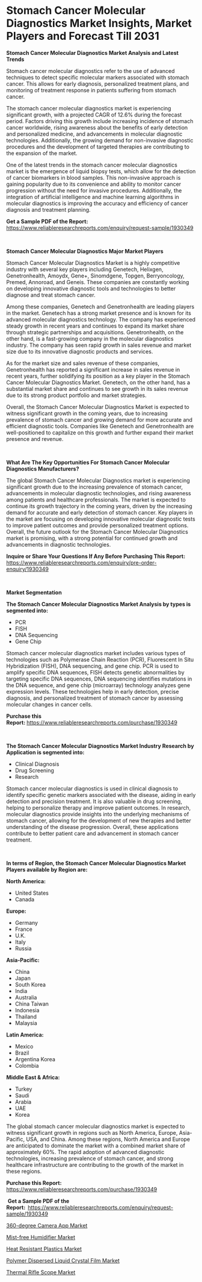 <p><h1>Stomach Cancer Molecular Diagnostics Market Insights, Market Players and Forecast Till 2031</h1></p><p><strong>Stomach Cancer Molecular Diagnostics Market Analysis and Latest Trends</strong></p>
<p><p>Stomach cancer molecular diagnostics refer to the use of advanced techniques to detect specific molecular markers associated with stomach cancer. This allows for early diagnosis, personalized treatment plans, and monitoring of treatment response in patients suffering from stomach cancer.</p><p>The stomach cancer molecular diagnostics market is experiencing significant growth, with a projected CAGR of 12.6% during the forecast period. Factors driving this growth include increasing incidence of stomach cancer worldwide, rising awareness about the benefits of early detection and personalized medicine, and advancements in molecular diagnostic technologies. Additionally, the growing demand for non-invasive diagnostic procedures and the development of targeted therapies are contributing to the expansion of the market.</p><p>One of the latest trends in the stomach cancer molecular diagnostics market is the emergence of liquid biopsy tests, which allow for the detection of cancer biomarkers in blood samples. This non-invasive approach is gaining popularity due to its convenience and ability to monitor cancer progression without the need for invasive procedures. Additionally, the integration of artificial intelligence and machine learning algorithms in molecular diagnostics is improving the accuracy and efficiency of cancer diagnosis and treatment planning.</p></p>
<p><strong>Get a Sample PDF of the Report:&nbsp;</strong> <a href="https://www.reliableresearchreports.com/enquiry/request-sample/1930349">https://www.reliableresearchreports.com/enquiry/request-sample/1930349</a></p>
<p>&nbsp;</p>
<p><strong>Stomach Cancer Molecular Diagnostics Major Market Players</strong></p>
<p><p>Stomach Cancer Molecular Diagnostics Market is a highly competitive industry with several key players including Genetech, Helixgen, Genetronhealth, Amoydx, Gene+, Sinomdgene, Topgen, Berryoncology, Premed, Annoroad, and Geneis. These companies are constantly working on developing innovative diagnostic tools and technologies to better diagnose and treat stomach cancer.</p><p>Among these companies, Genetech and Genetronhealth are leading players in the market. Genetech has a strong market presence and is known for its advanced molecular diagnostics technology. The company has experienced steady growth in recent years and continues to expand its market share through strategic partnerships and acquisitions. Genetronhealth, on the other hand, is a fast-growing company in the molecular diagnostics industry. The company has seen rapid growth in sales revenue and market size due to its innovative diagnostic products and services.</p><p>As for the market size and sales revenue of these companies, Genetronhealth has reported a significant increase in sales revenue in recent years, further solidifying its position as a key player in the Stomach Cancer Molecular Diagnostics Market. Genetech, on the other hand, has a substantial market share and continues to see growth in its sales revenue due to its strong product portfolio and market strategies.</p><p>Overall, the Stomach Cancer Molecular Diagnostics Market is expected to witness significant growth in the coming years, due to increasing prevalence of stomach cancer and growing demand for more accurate and efficient diagnostic tools. Companies like Genetech and Genetronhealth are well-positioned to capitalize on this growth and further expand their market presence and revenue.</p></p>
<p>&nbsp;</p>
<p><strong>What Are The Key Opportunities For Stomach Cancer Molecular Diagnostics Manufacturers?</strong></p>
<p><p>The global Stomach Cancer Molecular Diagnostics market is experiencing significant growth due to the increasing prevalence of stomach cancer, advancements in molecular diagnostic technologies, and rising awareness among patients and healthcare professionals. The market is expected to continue its growth trajectory in the coming years, driven by the increasing demand for accurate and early detection of stomach cancer. Key players in the market are focusing on developing innovative molecular diagnostic tests to improve patient outcomes and provide personalized treatment options. Overall, the future outlook for the Stomach Cancer Molecular Diagnostics market is promising, with a strong potential for continued growth and advancements in diagnostic technologies.</p></p>
<p><strong>Inquire or Share Your Questions If Any Before Purchasing This Report:</strong> <a href="https://www.reliableresearchreports.com/enquiry/pre-order-enquiry/1930349">https://www.reliableresearchreports.com/enquiry/pre-order-enquiry/1930349</a></p>
<p>&nbsp;</p>
<p><strong>Market Segmentation</strong></p>
<p><strong>The Stomach Cancer Molecular Diagnostics Market Analysis by types is segmented into:</strong></p>
<p><ul><li>PCR</li><li>FISH</li><li>DNA Sequencing</li><li>Gene Chip</li></ul></p>
<p><p>Stomach cancer molecular diagnostics market includes various types of technologies such as Polymerase Chain Reaction (PCR), Fluorescent In Situ Hybridization (FISH), DNA sequencing, and gene chip. PCR is used to amplify specific DNA sequences, FISH detects genetic abnormalities by targeting specific DNA sequences, DNA sequencing identifies mutations in the DNA sequence, and gene chip (microarray) technology analyzes gene expression levels. These technologies help in early detection, precise diagnosis, and personalized treatment of stomach cancer by assessing molecular changes in cancer cells.</p></p>
<p><strong>Purchase this Report:&nbsp;</strong><a href="https://www.reliableresearchreports.com/purchase/1930349">https://www.reliableresearchreports.com/purchase/1930349</a></p>
<p>&nbsp;</p>
<p><strong>The Stomach Cancer Molecular Diagnostics Market Industry Research by Application is segmented into:</strong></p>
<p><ul><li>Clinical Diagnosis</li><li>Drug Screening</li><li>Research</li></ul></p>
<p><p>Stomach cancer molecular diagnostics is used in clinical diagnosis to identify specific genetic markers associated with the disease, aiding in early detection and precision treatment. It is also valuable in drug screening, helping to personalize therapy and improve patient outcomes. In research, molecular diagnostics provide insights into the underlying mechanisms of stomach cancer, allowing for the development of new therapies and better understanding of the disease progression. Overall, these applications contribute to better patient care and advancement in stomach cancer treatment.</p></p>
<p>&nbsp;</p>
<p><strong>In terms of Region, the Stomach Cancer Molecular Diagnostics Market Players available by Region are:</strong></p>
<p>
    <p> <strong> North America: </strong>
        <ul>
            <li>United States</li>
            <li>Canada</li>
        </ul>
        </p> 
    <p> <strong> Europe: </strong>
        <ul>
            <li>Germany</li>
            <li>France</li>
            <li>U.K.</li>
            <li>Italy</li>
            <li>Russia</li>
        </ul>
        </p> 
    <p> <strong> Asia-Pacific: </strong>
        <ul>
            <li>China</li>
            <li>Japan</li>
            <li>South Korea</li>
            <li>India</li>
            <li>Australia</li>
            <li>China Taiwan</li>
            <li>Indonesia</li>
            <li>Thailand</li>
            <li>Malaysia</li>
        </ul>
        </p> 
    <p> <strong> Latin America: </strong>
        <ul>
            <li>Mexico</li>
            <li>Brazil</li>
            <li>Argentina Korea</li>
            <li>Colombia</li>
        </ul>
        </p> 
    <p> <strong> Middle East & Africa: </strong>
        <ul>
            <li>Turkey</li>
            <li>Saudi</li>
            <li>Arabia</li>
            <li>UAE</li>
            <li>Korea</li>
        </ul>
    </p>
    </p>
<p><p>The global stomach cancer molecular diagnostics market is expected to witness significant growth in regions such as North America, Europe, Asia-Pacific, USA, and China. Among these regions, North America and Europe are anticipated to dominate the market with a combined market share of approximately 60%. The rapid adoption of advanced diagnostic technologies, increasing prevalence of stomach cancer, and strong healthcare infrastructure are contributing to the growth of the market in these regions.</p></p>
<p><strong>Purchase this Report: </strong><a href="https://www.reliableresearchreports.com/purchase/1930349">https://www.reliableresearchreports.com/purchase/1930349</a></p>
<p>&nbsp;<strong>Get a Sample PDF of the Report:&nbsp;&nbsp;</strong><a href="https://www.reliableresearchreports.com/enquiry/request-sample/1930349">https://www.reliableresearchreports.com/enquiry/request-sample/1930349</a></p>
<p><strong></strong></p>
<p><p><a href="https://spotless-saver-8fd.notion.site/360-degree-Camera-App-Market-Analysis-Examines-its-Scope-on-Growth-Opportunities-and-Forecasted-Tre-2746502d515242838550201de99119ee">360-degree Camera App Market</a></p><p><a href="https://frill-swim-3cd.notion.site/Mist-free-Humidifier-Market-Insights-Market-Players-and-Forecast-Till-2031-22c66f2d16124476833e7165fd9cea90">Mist-free Humidifier Market</a></p><p><a href="https://view.publitas.com/reportprime-1/heat-resistant-plastics-market-size-share-trends-analysis-report-by-application-regional-outlook-competitive-strategies-and-segment-forecasts-2024-2031/">Heat Resistant Plastics Market</a></p><p><a href="https://view.publitas.com/reportprime-1/global-polymer-dispersed-liquid-crystal-film-market-size-and-market-trends-insights-and-projections-from-2024-to-2031/">Polymer Dispersed Liquid Crystal Film Market</a></p><p><a href="https://cautious-neon-760.notion.site/Thermal-Rifle-Scope-Market-Centers-on-Aspects-such-as-Market-Growth-Market-Share-Market-Opportunit-f1e4a8ea970c4513831799f2b4ecae74">Thermal Rifle Scope Market</a></p></p>